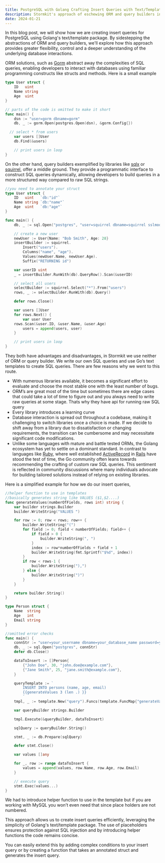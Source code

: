 ```yaml
---
title: PostgreSQL with Golang Crafting Insert Queries with Text/Templates
description: Stormkit's approach of eschewing ORM and query builders in favor of raw SQL queries using text/templates.
date: 2024-01-21
---
```


In this blog post, we will show how we are creating insert queries for PostgreSQL using Golang's text/template package. By sidestepping the abstractions of ORM and query builders, we'll explore how this approach provides greater flexibility, control and a deeper understanding of the underlying database interactions.

ORM solutions, such as [Gorm](https://gorm.io/index.html) abstract away the complexities of SQL queries, enabling developers to interact with databases using familiar programming constructs like structs and methods. Here is a small example

```go
type User struct {
	ID   uint
	Name string
	Age  uint
}

// parts of the code is omitted to make it short
func main() {
	dsn := "user=gorm dbname=gorm"
	db, _ := gorm.Open(postgres.Open(dsn), &gorm.Config{})

  // select * from users
	var users []User
	db.Find(&users)

	// print users in loop
}
```

On the other hand, query builders exemplified by libraries like [sqlx](https://github.com/jmoiron/sqlx) or [squirrel](https://github.com/Masterminds/squirrel), offer a middle ground. They provide a programmatic interface to construct SQL queries dynamically, allowing developers to build queries in a more structured way compared to raw SQL strings.

```go
//you need to annotate your struct
type User struct {
	ID   uint   `db:"id"`
	Name string `db:"name"`
	Age  uint   `db:"age"`
}

func main() {
	db, _ := sql.Open("postgres", "user=squirrel dbname=squirrel sslmode=disable")

	// create a new user
	newUser := User{Name: "Bob Smith", Age: 28}
	insertBuilder := squirrel.
		Insert("users").
		Columns("name", "age").
		Values(newUser.Name, newUser.Age).
		Suffix("RETURNING id")

	var userID uint
	_ = insertBuilder.RunWith(db).QueryRow().Scan(&userID)

	// select all users
	selectBuilder := squirrel.Select("*").From("users")
	rows, _ := selectBuilder.RunWith(db).Query()

	defer rows.Close()

	var users []User
	for rows.Next() {
		var user User
    rows.Scan(&user.ID, &user.Name, &user.Age)
		users = append(users, user)
	}

	// print users in loop
}
```

They both have advantages and disadvantages, in Stormkit we use neither of ORM or query builder. We write our own SQL queries and use Go’s text templates to create SQL queries. There are few reasons why we went to this route.

- With numerous libraries available, it becomes a significant effort to evaluate and choose the most stable one with the least number of bugs.
- ORM’s are great most of the time but sometimes there are edge cases that could take a lot of time to figure out and you always need to write raw queries at some stage. Thats why they have api for running raw SQL query
- Every library introduces a learning curve
- Database interaction is spread out throughout a codebase, making it challenging to switch libraries once a choice is made. If we decide to shift away from a library due to dissatisfaction or changing requirements, the transition can be cumbersome and may necessitate significant code modifications.
- Unlike some languages with mature and battle tested ORMs, the Golang ecosystem has yet to settle on a dominant standard. In contrast to languages like [Ruby](https://www.ruby-lang.org/en/), where well established [ActiveRecord](https://www.martinfowler.com/eaaCatalog/activeRecord.html) in [Rails](https://rubyonrails.org/) have stood the test of time, the Go community often leans towards recommending the crafting of custom raw SQL queries. This sentiment is reflected in community discussions where many individuals advocate for building tailored solutions instead of relying on existing libraries.

Here is a simplified example for how we do our insert queries,

```go
//helper function to use in templates
//basically generates string like VALUES ($1,$2....)
func generateValues(numberOfFields, rows int) string {
	var builder strings.Builder
	builder.WriteString("VALUES ")

	for row := 0; row < rows; row++ {
		builder.WriteString("(")
		for field := 0; field < numberOfFields; field++ {
			if field > 0 {
				builder.WriteString(", ")
			}
			index := row*numberOfFields + field + 1
			builder.WriteString(fmt.Sprintf("$%d", index))
		}
		if row < rows-1 {
			builder.WriteString("),")
		} else {
			builder.WriteString(")")
		}
	}

	return builder.String()
}

type Person struct {
	Name  string
	Age   int
	Email string
}

//omitted error checks
func main() {
	connStr := "user=your_username dbname=your_database_name password=your_password host=your_host port=your_port sslmode=disable"
	db, _ := sql.Open("postgres", connStr)
	defer db.Close()

	dataToInsert := []Person{
		{"John Doe", 30, "john.doe@example.com"},
		{"Jane Smith", 25, "jane.smith@example.com"},
	}

	queryTemplate := `
		INSERT INTO persons (name, age, email)
		{{generateValues 3 (len .) }}
		`
	tmpl, _ := template.New("query").Funcs(template.FuncMap{"generateValues": generateValues}).Parse(queryTemplate)

	var queryBuilder strings.Builder

    tmpl.Execute(&queryBuilder, dataToInsert)

    sqlQuery := queryBuilder.String()

	stmt, _ := db.Prepare(sqlQuery)

	defer stmt.Close()

	var values []any

	for _, row := range dataToInsert {
		values = append(values, row.Name, row.Age, row.Email)
	}

	// execute query
    stmt.Exec(values...)
}
```

We had to introduce helper function to use in the template but if you are working with MySQL you won’t even need that since place holders are not numbered.

This approach allows us to create insert queries efficiently, leveraging the simplicity of Golang's text/template package. The use of placeholders ensures protection against SQL injection and by introducing helper functions the code remains concise.

You can easily extend this by adding complex conditions to your insert query or by creating a function that takes an annotated struct and generates the insert query.
